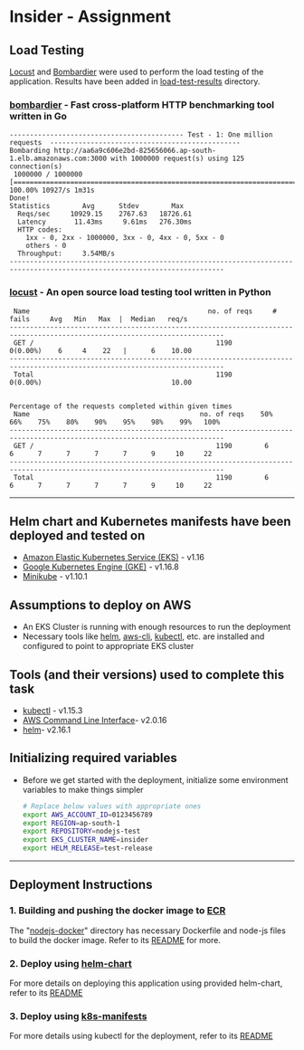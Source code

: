 # Insider - Assignment

## Load Testing

[Locust](https://locust.io/) and [Bombardier](https://github.com/codesenberg/bombardier) were used to perform the load testing of the application. Results have been added in [load-test-results](./load-test-results) directory.


### [bombardier](https://github.com/codesenberg/bombardier) - Fast cross-platform HTTP benchmarking tool written in Go

```
------------------------------------------- Test - 1: One million requests  -----------------------------------------------
Bombarding http://aa6a9c606e2bd-825656066.ap-south-1.elb.amazonaws.com:3000 with 1000000 request(s) using 125 connection(s)
 1000000 / 1000000 [================================================================================] 100.00% 10927/s 1m31s
Done!
Statistics        Avg      Stdev        Max
  Reqs/sec     10929.15    2767.63   18726.61
  Latency       11.43ms     9.61ms   276.30ms
  HTTP codes:
    1xx - 0, 2xx - 1000000, 3xx - 0, 4xx - 0, 5xx - 0
    others - 0
  Throughput:     3.54MB/s
---------------------------------------------------------------------------------------------------------------------------
```

### [locust](https://locust.io/) - An open source load testing tool written in Python

```
 Name                                            no. of reqs     # fails     Avg   Min   Max  |  Median   req/s
---------------------------------------------------------------------------------------------------------------------------
 GET /                                             1190           0(0.00%)    6     4    22   |      6    10.00
---------------------------------------------------------------------------------------------------------------------------
 Total                                             1190           0(0.00%)                                10.00


Percentage of the requests completed within given times   
 Name                                          no. of reqs    50%    66%    75%    80%    90%    95%    98%    99%   100%
---------------------------------------------------------------------------------------------------------------------------
 GET /                                             1190        6      6      7      7      7      7      9     10     22
---------------------------------------------------------------------------------------------------------------------------
 Total                                             1190        6      6      7      7      7      7      9     10     22

```

---

## Helm chart and Kubernetes manifests have been deployed and tested on

* [Amazon Elastic Kubernetes Service (EKS)](https://aws.amazon.com/eks/) - v1.16
* [Google Kubernetes Engine (GKE)](https://cloud.google.com/kubernetes-engine) - v1.16.8
* [Minikube](https://kubernetes.io/docs/tasks/tools/install-minikube/) - v1.10.1

## Assumptions to deploy on AWS

* An EKS Cluster is running with enough resources to run the deployment
* Necessary tools like [helm](https://v2.helm.sh/), [aws-cli](https://aws.amazon.com/cli/), [kubectl](https://kubernetes.io/docs/reference/kubectl/overview/), etc. are installed and configured to point to appropriate EKS cluster

## Tools (and their versions) used to complete this task

* [kubectl](https://kubernetes.io/docs/reference/kubectl/overview/) - v1.15.3
* [AWS Command Line Interface](https://aws.amazon.com/cli/)- v2.0.16
* [helm](https://v2.helm.sh/)- v2.16.1

## Initializing required variables

* Before we get started with the deployment, initialize some environment variables to make things simpler

    ```sh
    # Replace below values with appropriate ones
    export AWS_ACCOUNT_ID=0123456789
    export REGION=ap-south-1
    export REPOSITORY=nodejs-test
    export EKS_CLUSTER_NAME=insider
    export HELM_RELEASE=test-release

    ```

---

## Deployment Instructions

### 1. Building and pushing the docker image to [ECR](https://aws.amazon.com/ecr/)

The "[nodejs-docker](./nodejs-docker)" directory has necessary Dockerfile and node-js files to build the docker image. Refer to its [README](./nodejs-docker/README.md) for more.

### 2. Deploy using [helm-chart](./helm-chart)

For more details on deploying this application using provided helm-chart, refer to its [README](./helm-chart/README.md)

### 3. Deploy using [k8s-manifests](./k8s-manifests)

For more details using kubectl for the deployment, refer to its [README](./k8s-manifests/README.md)
